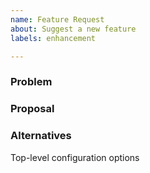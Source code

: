 ```yaml
---
name: Feature Request
about: Suggest a new feature
labels: enhancement

---
```


### Problem

### Proposal

### Alternatives
Top-level configuration options
